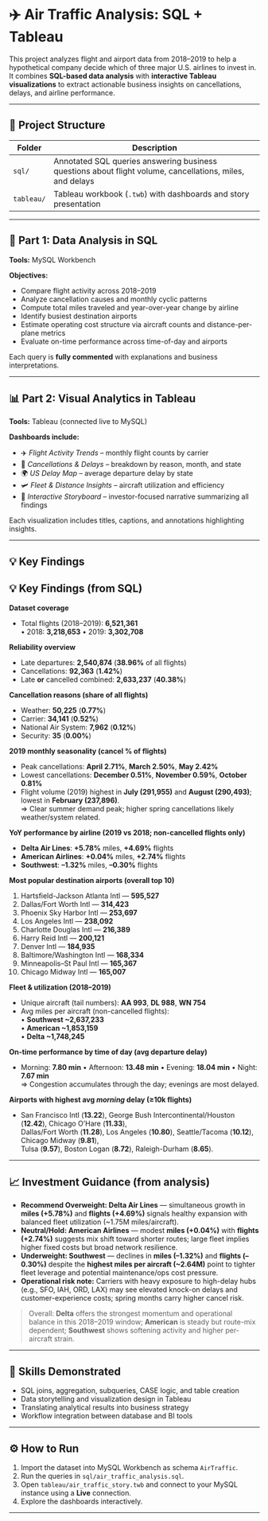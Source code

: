 # ✈️ Air Traffic Analysis: SQL + Tableau

This project analyzes flight and airport data from 2018–2019 to help a hypothetical company decide which of three major U.S. airlines to invest in.  
It combines **SQL-based data analysis** with **interactive Tableau visualizations** to extract actionable business insights on cancellations, delays, and airline performance.

---

## 📂 Project Structure

| Folder | Description |
|--------|--------------|
| `sql/` | Annotated SQL queries answering business questions about flight volume, cancellations, miles, and delays |
| `tableau/` | Tableau workbook (`.twb`) with dashboards and story presentation |

---

## 🧮 Part 1: Data Analysis in SQL

**Tools:** MySQL Workbench  

**Objectives:**
- Compare flight activity across 2018–2019  
- Analyze cancellation causes and monthly cyclic patterns  
- Compute total miles traveled and year-over-year change by airline  
- Identify busiest destination airports  
- Estimate operating cost structure via aircraft counts and distance-per-plane metrics  
- Evaluate on-time performance across time-of-day and airports  

Each query is **fully commented** with explanations and business interpretations.

---

## 📊 Part 2: Visual Analytics in Tableau

**Tools:** Tableau (connected live to MySQL)

**Dashboards include:**
- ✈️ *Flight Activity Trends* – monthly flight counts by carrier  
- 🚫 *Cancellations & Delays* – breakdown by reason, month, and state  
- 🌍 *US Delay Map* – average departure delay by state  
- 🛩 *Fleet & Distance Insights* – aircraft utilization and efficiency  
- 💼 *Interactive Storyboard* – investor-focused narrative summarizing all findings  

Each visualization includes titles, captions, and annotations highlighting insights.

---

## 💡 Key Findings

## 💡 Key Findings (from SQL)

**Dataset coverage**
- Total flights (2018–2019): **6,521,361**  
  • 2018: **3,218,653** • 2019: **3,302,708**

**Reliability overview**
- Late departures: **2,540,874** (**38.96%** of all flights)  
- Cancellations: **92,363** (**1.42%**)  
- Late **or** cancelled combined: **2,633,237** (**40.38%**)

**Cancellation reasons (share of all flights)**
- Weather: **50,225** (**0.77%**)  
- Carrier: **34,141** (**0.52%**)  
- National Air System: **7,962** (**0.12%**)  
- Security: **35** (**0.00%**)

**2019 monthly seasonality (cancel % of flights)**
- Peak cancellations: **April 2.71%**, **March 2.50%**, **May 2.42%**  
- Lowest cancellations: **December 0.51%**, **November 0.59%**, **October 0.81%**  
- Flight volume (2019) highest in **July (291,955)** and **August (290,493)**; lowest in **February (237,896)**.  
  ⇒ Clear summer demand peak; higher spring cancellations likely weather/system related.

**YoY performance by airline (2019 vs 2018; non-cancelled flights only)**
- **Delta Air Lines**: **+5.78%** miles, **+4.69%** flights  
- **American Airlines**: **+0.04%** miles, **+2.74%** flights  
- **Southwest**: **–1.32%** miles, **–0.30%** flights

**Most popular destination airports (overall top 10)**
1. Hartsfield-Jackson Atlanta Intl — **595,527**  
2. Dallas/Fort Worth Intl — **314,423**  
3. Phoenix Sky Harbor Intl — **253,697**  
4. Los Angeles Intl — **238,092**  
5. Charlotte Douglas Intl — **216,389**  
6. Harry Reid Intl — **200,121**  
7. Denver Intl — **184,935**  
8. Baltimore/Washington Intl — **168,334**  
9. Minneapolis–St Paul Intl — **165,367**  
10. Chicago Midway Intl — **165,007**

**Fleet & utilization (2018–2019)**
- Unique aircraft (tail numbers): **AA 993**, **DL 988**, **WN 754**  
- Avg miles per aircraft (non-cancelled flights):  
  • **Southwest ~2,637,233**  
  • **American ~1,853,159**  
  • **Delta ~1,748,245**

**On-time performance by time of day (avg departure delay)**
- Morning: **7.80 min** • Afternoon: **13.48 min** • Evening: **18.04 min** • Night: **7.67 min**  
  ⇒ Congestion accumulates through the day; evenings are most delayed.

**Airports with highest avg *morning* delay (≥10k flights)**
- San Francisco Intl (**13.22**), George Bush Intercontinental/Houston (**12.42**), Chicago O’Hare (**11.33**),  
  Dallas/Fort Worth (**11.28**), Los Angeles (**10.80**), Seattle/Tacoma (**10.12**), Chicago Midway (**9.81**),  
  Tulsa (**9.57**), Boston Logan (**8.72**), Raleigh-Durham (**8.65**).

---

## 📈 Investment Guidance (from analysis)

- **Recommend Overweight: Delta Air Lines** — simultaneous growth in **miles (+5.78%)** and **flights (+4.69%)** signals healthy expansion with balanced fleet utilization (~1.75M miles/aircraft).  
- **Neutral/Hold: American Airlines** — modest **miles (+0.04%)** with **flights (+2.74%)** suggests mix shift toward shorter routes; large fleet implies higher fixed costs but broad network resilience.  
- **Underweight: Southwest** — declines in **miles (–1.32%)** and **flights (–0.30%)** despite the **highest miles per aircraft (~2.64M)** point to tighter fleet leverage and potential maintenance/ops cost pressure.  
- **Operational risk note:** Carriers with heavy exposure to high-delay hubs (e.g., SFO, IAH, ORD, LAX) may see elevated knock-on delays and customer-experience costs; spring months carry higher cancel risk.

> Overall: **Delta** offers the strongest momentum and operational balance in this 2018–2019 window; **American** is steady but route-mix dependent; **Southwest** shows softening activity and higher per-aircraft strain.

---

## 🧠 Skills Demonstrated
- SQL joins, aggregation, subqueries, CASE logic, and table creation  
- Data storytelling and visualization design in Tableau  
- Translating analytical results into business strategy  
- Workflow integration between database and BI tools  

---

## ⚙️ How to Run

1. Import the dataset into MySQL Workbench as schema `AirTraffic`.
2. Run the queries in `sql/air_traffic_analysis.sql`.
3. Open `tableau/air_traffic_story.twb` and connect to your MySQL instance using a **Live** connection.
4. Explore the dashboards interactively.

---
